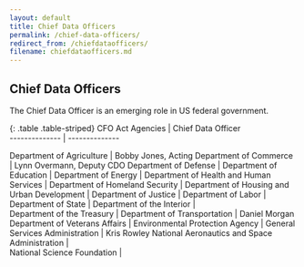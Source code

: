 ```yaml
---
layout: default
title: Chief Data Officers
permalink: /chief-data-officers/
redirect_from: /chiefdataofficers/
filename: chiefdataofficers.md
---
```


Chief Data Officers
-----------------------------
The Chief Data Officer is an emerging role in US federal government. 

{: .table .table-striped}
CFO Act Agencies        |  Chief Data Officer                 
--------------          | --------------        

Department of Agriculture     | Bobby Jones, Acting
Department of Commerce      | Lynn Overmann, Deputy CDO 
Department of Defense     |
Department of Education     |
Department of Energy      | 
Department of Health and Human Services       |
Department of Homeland Security     |
Department of Housing and Urban Development     |
Department of Justice       |
Department of Labor       |
Department of State     |
Department of the Interior      |	 	 	 	 
Department of the Treasury      |
Department of Transportation      | Daniel Morgan	 	 	 	 	 
Department of Veterans Affairs      |
Environmental Protection Agency       |
General Services Administration       | Kris Rowley
National Aeronautics and Space Administration       | 	 	 	 	 
National Science Foundation     | 
